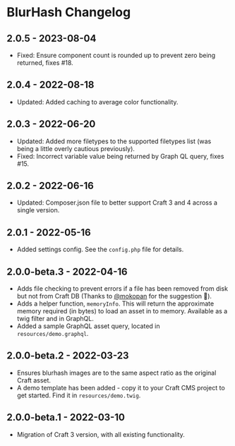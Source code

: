# BlurHash Changelog

## 2.0.5 - 2023-08-04

- Fixed: Ensure component count is rounded up to prevent zero being returned, fixes #18.

## 2.0.4 - 2022-08-18

- Updated: Added caching to average color functionality.

## 2.0.3 - 2022-06-20

- Updated: Added more filetypes to the supported filetypes list (was being a little overly cautious previously).
- Fixed: Incorrect variable value being returned by Graph QL query, fixes #15.

## 2.0.2 - 2022-06-16

- Updated: Composer.json file to better support Craft 3 and 4 across a single version.

## 2.0.1 - 2022-05-16

- Added settings config. See the `config.php` file for details.

## 2.0.0-beta.3 - 2022-04-16

- Adds file checking to prevent errors if a file has been removed from disk but not from Craft DB (Thanks to [@mokopan](https://github.com/dodecastudio/craft-blurhash/issues/8) for the suggestion 🙌).
- Adds a helper function, `memoryInfo`. This will return the approximate memory required (in bytes) to load an asset in to memory. Available as a twig filter and in GraphQL.
- Added a sample GraphQL asset query, located in `resources/demo.graphql`.

## 2.0.0-beta.2 - 2022-03-23

- Ensures blurhash images are to the same aspect ratio as the original Craft asset.
- A demo template has been added - copy it to your Craft CMS project to get started. Find it in `resources/demo.twig`.

## 2.0.0-beta.1 - 2022-03-10

- Migration of Craft 3 version, with all existing functionality.
